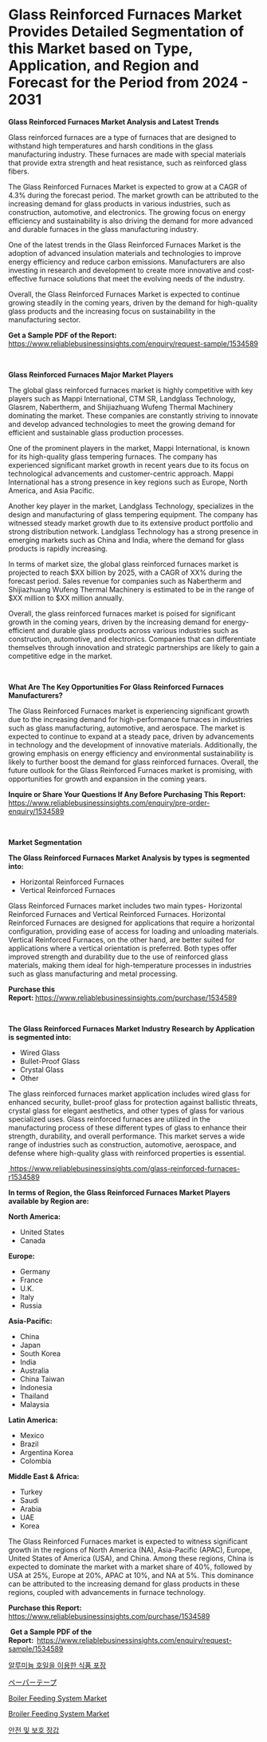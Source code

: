 <p><h1>Glass Reinforced Furnaces Market Provides Detailed Segmentation of this Market based on Type, Application, and Region and Forecast for the Period from 2024 - 2031</h1></p><p><strong>Glass Reinforced Furnaces Market Analysis and Latest Trends</strong></p>
<p><p>Glass reinforced furnaces are a type of furnaces that are designed to withstand high temperatures and harsh conditions in the glass manufacturing industry. These furnaces are made with special materials that provide extra strength and heat resistance, such as reinforced glass fibers.</p><p>The Glass Reinforced Furnaces Market is expected to grow at a CAGR of 4.3% during the forecast period. The market growth can be attributed to the increasing demand for glass products in various industries, such as construction, automotive, and electronics. The growing focus on energy efficiency and sustainability is also driving the demand for more advanced and durable furnaces in the glass manufacturing industry.</p><p>One of the latest trends in the Glass Reinforced Furnaces Market is the adoption of advanced insulation materials and technologies to improve energy efficiency and reduce carbon emissions. Manufacturers are also investing in research and development to create more innovative and cost-effective furnace solutions that meet the evolving needs of the industry.</p><p>Overall, the Glass Reinforced Furnaces Market is expected to continue growing steadily in the coming years, driven by the demand for high-quality glass products and the increasing focus on sustainability in the manufacturing sector.</p></p>
<p><strong>Get a Sample PDF of the Report:&nbsp;</strong> <a href="https://www.reliablebusinessinsights.com/enquiry/request-sample/1534589">https://www.reliablebusinessinsights.com/enquiry/request-sample/1534589</a></p>
<p>&nbsp;</p>
<p><strong>Glass Reinforced Furnaces Major Market Players</strong></p>
<p><p>The global glass reinforced furnaces market is highly competitive with key players such as Mappi International, CTM SR, Landglass Technology, Glasrem, Nabertherm, and Shijiazhuang Wufeng Thermal Machinery dominating the market. These companies are constantly striving to innovate and develop advanced technologies to meet the growing demand for efficient and sustainable glass production processes.</p><p>One of the prominent players in the market, Mappi International, is known for its high-quality glass tempering furnaces. The company has experienced significant market growth in recent years due to its focus on technological advancements and customer-centric approach. Mappi International has a strong presence in key regions such as Europe, North America, and Asia Pacific.</p><p>Another key player in the market, Landglass Technology, specializes in the design and manufacturing of glass tempering equipment. The company has witnessed steady market growth due to its extensive product portfolio and strong distribution network. Landglass Technology has a strong presence in emerging markets such as China and India, where the demand for glass products is rapidly increasing.</p><p>In terms of market size, the global glass reinforced furnaces market is projected to reach $XX billion by 2025, with a CAGR of XX% during the forecast period. Sales revenue for companies such as Nabertherm and Shijiazhuang Wufeng Thermal Machinery is estimated to be in the range of $XX million to $XX million annually.</p><p>Overall, the glass reinforced furnaces market is poised for significant growth in the coming years, driven by the increasing demand for energy-efficient and durable glass products across various industries such as construction, automotive, and electronics. Companies that can differentiate themselves through innovation and strategic partnerships are likely to gain a competitive edge in the market.</p></p>
<p>&nbsp;</p>
<p><strong>What Are The Key Opportunities For Glass Reinforced Furnaces Manufacturers?</strong></p>
<p><p>The Glass Reinforced Furnaces market is experiencing significant growth due to the increasing demand for high-performance furnaces in industries such as glass manufacturing, automotive, and aerospace. The market is expected to continue to expand at a steady pace, driven by advancements in technology and the development of innovative materials. Additionally, the growing emphasis on energy efficiency and environmental sustainability is likely to further boost the demand for glass reinforced furnaces. Overall, the future outlook for the Glass Reinforced Furnaces market is promising, with opportunities for growth and expansion in the coming years.</p></p>
<p><strong>Inquire or Share Your Questions If Any Before Purchasing This Report:</strong> <a href="https://www.reliablebusinessinsights.com/enquiry/pre-order-enquiry/1534589">https://www.reliablebusinessinsights.com/enquiry/pre-order-enquiry/1534589</a></p>
<p>&nbsp;</p>
<p><strong>Market Segmentation</strong></p>
<p><strong>The Glass Reinforced Furnaces Market Analysis by types is segmented into:</strong></p>
<p><ul><li>Horizontal Reinforced Furnaces</li><li>Vertical Reinforced Furnaces</li></ul></p>
<p><p>Glass Reinforced Furnaces market includes two main types- Horizontal Reinforced Furnaces and Vertical Reinforced Furnaces. Horizontal Reinforced Furnaces are designed for applications that require a horizontal configuration, providing ease of access for loading and unloading materials. Vertical Reinforced Furnaces, on the other hand, are better suited for applications where a vertical orientation is preferred. Both types offer improved strength and durability due to the use of reinforced glass materials, making them ideal for high-temperature processes in industries such as glass manufacturing and metal processing.</p></p>
<p><strong>Purchase this Report:&nbsp;</strong><a href="https://www.reliablebusinessinsights.com/purchase/1534589">https://www.reliablebusinessinsights.com/purchase/1534589</a></p>
<p>&nbsp;</p>
<p><strong>The Glass Reinforced Furnaces Market Industry Research by Application is segmented into:</strong></p>
<p><ul><li>Wired Glass</li><li>Bullet-Proof Glass</li><li>Crystal Glass</li><li>Other</li></ul></p>
<p><p>The glass reinforced furnaces market application includes wired glass for enhanced security, bullet-proof glass for protection against ballistic threats, crystal glass for elegant aesthetics, and other types of glass for various specialized uses. Glass reinforced furnaces are utilized in the manufacturing process of these different types of glass to enhance their strength, durability, and overall performance. This market serves a wide range of industries such as construction, automotive, aerospace, and defense where high-quality glass with reinforced properties is essential.</p></p>
<p><a href="https://www.reliablebusinessinsights.com/glass-reinforced-furnaces-r1534589">&nbsp;https://www.reliablebusinessinsights.com/glass-reinforced-furnaces-r1534589</a></p>
<p><strong>In terms of Region, the Glass Reinforced Furnaces Market Players available by Region are:</strong></p>
<p>
    <p> <strong> North America: </strong>
        <ul>
            <li>United States</li>
            <li>Canada</li>
        </ul>
        </p> 
    <p> <strong> Europe: </strong>
        <ul>
            <li>Germany</li>
            <li>France</li>
            <li>U.K.</li>
            <li>Italy</li>
            <li>Russia</li>
        </ul>
        </p> 
    <p> <strong> Asia-Pacific: </strong>
        <ul>
            <li>China</li>
            <li>Japan</li>
            <li>South Korea</li>
            <li>India</li>
            <li>Australia</li>
            <li>China Taiwan</li>
            <li>Indonesia</li>
            <li>Thailand</li>
            <li>Malaysia</li>
        </ul>
        </p> 
    <p> <strong> Latin America: </strong>
        <ul>
            <li>Mexico</li>
            <li>Brazil</li>
            <li>Argentina Korea</li>
            <li>Colombia</li>
        </ul>
        </p> 
    <p> <strong> Middle East & Africa: </strong>
        <ul>
            <li>Turkey</li>
            <li>Saudi</li>
            <li>Arabia</li>
            <li>UAE</li>
            <li>Korea</li>
        </ul>
    </p>
    </p>
<p><p>The Glass Reinforced Furnaces market is expected to witness significant growth in the regions of North America (NA), Asia-Pacific (APAC), Europe, United States of America (USA), and China. Among these regions, China is expected to dominate the market with a market share of 40%, followed by USA at 25%, Europe at 20%, APAC at 10%, and NA at 5%. This dominance can be attributed to the increasing demand for glass products in these regions, coupled with advancements in furnace technology.</p></p>
<p><strong>Purchase this Report: </strong><a href="https://www.reliablebusinessinsights.com/purchase/1534589">https://www.reliablebusinessinsights.com/purchase/1534589</a></p>
<p>&nbsp;<strong>Get a Sample PDF of the Report:&nbsp;&nbsp;</strong><a href="https://www.reliablebusinessinsights.com/enquiry/request-sample/1534589">https://www.reliablebusinessinsights.com/enquiry/request-sample/1534589</a></p>
<p><strong></strong></p>
<p><p><a href="https://github.com/Skyleitney456456/Market-Research-Report-List-2/blob/main/5279741174853.md">알루미늄 호일을 이용한 식품 포장</a></p><p><a href="https://github.com/DeonBoer2023/Market-Research-Report-List-1/blob/main/3914583162409.md">ペーパーテープ</a></p><p><a href="https://github.com/Whitneyboyettebo9kiw7yr13/Market-Research-Report-List-3/blob/main/boiler-feeding-system-market.md">Boiler Feeding System Market</a></p><p><a href="https://github.com/JeanneSawayn2023/Market-Research-Report-List-1/blob/main/broiler-feeding-system-market.md">Broiler Feeding System Market</a></p><p><a href="https://github.com/iansanftyord09878/Market-Research-Report-List-2/blob/main/8793277174854.md">안전 및 보호 장갑</a></p></p>